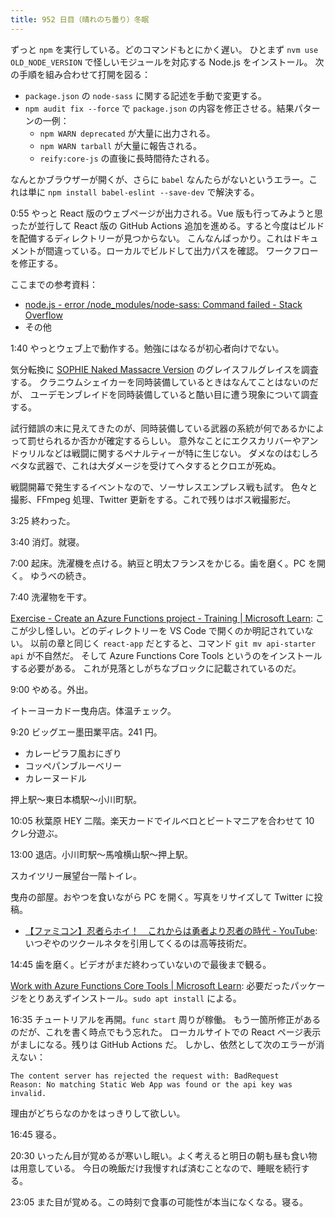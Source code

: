 ```yaml
---
title: 952 日目（晴れのち曇り）冬眠
---
```


ずっと `npm` を実行している。どのコマンドもとにかく遅い。
ひとまず `nvm use OLD_NODE_VERSION` で怪しいモジュールを対応する Node.js をインストール。
次の手順を組み合わせて打開を図る：

* `package.json` の `node-sass` に関する記述を手動で変更する。
* `npm audit fix --force` で `package.json` の内容を修正させる。結果パターンの一例：
  * `npm WARN deprecated` が大量に出力される。
  * `npm WARN tarball` が大量に報告される。
  * `reify:core-js` の直後に長時間待たされる。

なんとかブラウザーが開くが、さらに `babel` なんたらがないというエラー。これは単に
`npm install babel-eslint --save-dev` で解決する。

0:55 やっと React 版のウェブページが出力される。Vue 版も行ってみようと思ったが並行して
React 版の GitHub Actions 追加を進める。すると今度はビルドを配備するディレクトリーが見つからない。
こんなんばっかり。これはドキュメントが間違っている。ローカルでビルドして出力パスを確認。
ワークフローを修正する。

ここまでの参考資料：
* [node.js - error /node_modules/node-sass: Command failed - Stack Overflow](https://stackoverflow.com/questions/60394291/error-node-modules-node-sass-command-failed)
* その他

1:40 やっとウェブ上で動作する。勉強にはなるが初心者向けでない。

気分転換に [SOPHIE Naked Massacre Version][dtp22b] のグレイスフルグレイスを調査する。
クラニウムシェイカーを同時装備しているときはなんてことはないのだが、
ユーデモンブレイドを同時装備していると酷い目に遭う現象について調査する。

試行錯誤の末に見えてきたのが、同時装備している武器の系統が何であるかによって罰せられるか否かが確定するらしい。
意外なことにエクスカリバーやアンドゥリルなどは戦闘に関するペナルティーが特に生じない。
ダメなのはむしろベタな武器で、これは大ダメージを受けてヘタするとクロエが死ぬ。

戦闘開幕で発生するイベントなので、ソーサレスエンプレス戦も試す。
色々と撮影、FFmpeg 処理、Twitter 更新をする。これで残りはボス戦撮影だ。

3:25 終わった。

3:40 消灯。就寝。

7:00 起床。洗濯機を点ける。納豆と明太フランスをかじる。歯を磨く。PC を開く。
ゆうべの続き。

7:40 洗濯物を干す。

[Exercise - Create an Azure Functions project - Training &#x7c; Microsoft Learn](https://learn.microsoft.com/en-us/training/modules/publish-static-web-app-api-preview-url/4-exercise-function-app?pivots=react):
ここが少し怪しい。どのディレクトリーを VS Code で開くのか明記されていない。
以前の章と同じく `react-app` だとすると、コマンド `git mv api-starter api` が不自然だ。
そして Azure Functions Core Tools というのをインストールする必要がある。
これが見落としがちなブロックに記載されているのだ。

9:00 やめる。外出。

イトーヨーカドー曳舟店。体温チェック。

9:20 ビッグエー墨田業平店。241 円。

* カレーピラフ風おにぎり
* コッペパンブルーベリー
* カレーヌードル

押上駅～東日本橋駅～小川町駅。

10:05 秋葉原 HEY 二階。楽天カードでイルベロとビートマニアを合わせて 10 クレ分遊ぶ。

13:00 退店。小川町駅～馬喰横山駅～押上駅。

スカイツリー展望台一階トイレ。

曳舟の部屋。おやつを食いながら PC を開く。写真をリサイズして Twitter に投稿。

* [【ファミコン】忍者らホイ！　これからは勇者より忍者の時代 - YouTube](https://www.youtube.com/watch?v=e5nlS_itd9k):
  いつぞやのツクールネタを引用してくるのは高等技術だ。

14:45 歯を磨く。ビデオがまだ終わっていないので最後まで観る。

[Work with Azure Functions Core Tools &#x7c; Microsoft Learn](https://learn.microsoft.com/en-us/azure/azure-functions/functions-run-local?tabs=v4%2Clinux%2Ccsharp%2Cportal%2Cbash):
必要だったパッケージをとりあえずインストール。`sudo apt install` による。

16:35 チュートリアルを再開。`func start` 周りが稼働。
もう一箇所修正があるのだが、これを書く時点でもう忘れた。
ローカルサイトでの React ページ表示がましになる。残りは GitHub Actions だ。
しかし、依然として次のエラーが消えない：

```text
The content server has rejected the request with: BadRequest
Reason: No matching Static Web App was found or the api key was invalid.
```

理由がどちらなのかをはっきりして欲しい。

16:45 寝る。

20:30 いったん目が覚めるが寒いし眠い。よく考えると明日の朝も昼も食い物は用意している。
今日の晩飯だけ我慢すれば済むことなので、睡眠を続行する。

23:05 また目が覚める。この時刻で食事の可能性が本当になくなる。寝る。

[dtp22b]: https://www.dlsite.com/maniax/work/=/product_id/RJ424807/
